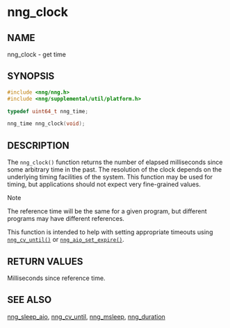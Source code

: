 # nng_clock

## NAME

nng_clock - get time

## SYNOPSIS

```c
#include <nng/nng.h>
#include <nng/supplemental/util/platform.h>

typedef uint64_t nng_time;

nng_time nng_clock(void);
```

## DESCRIPTION

The `nng_clock()` function returns the number of elapsed milliseconds since some
arbitrary time in the past.
The resolution of the clock depends on the underlying timing facilities
of the system.
This function may be used for timing, but applications should not expect
very fine-grained values.

> [!NOTE]
> The reference time will be the same for a given program,
> but different programs may have different references.

This function is intended to help with setting appropriate
timeouts using [`nng_cv_until()`](../threads/nng_cv_until.md)
or [`nng_aio_set_expire()`](../aio/nng_aio_set_timeout.md).

## RETURN VALUES

Milliseconds since reference time.

## SEE ALSO

[nng_sleep_aio](nng_sleep_aio.md),
[nng_cv_until](../threads/nng_cv_until.md),
[nng_msleep](nng_msleep.md),
[nng_duration](nng_duration.md)
